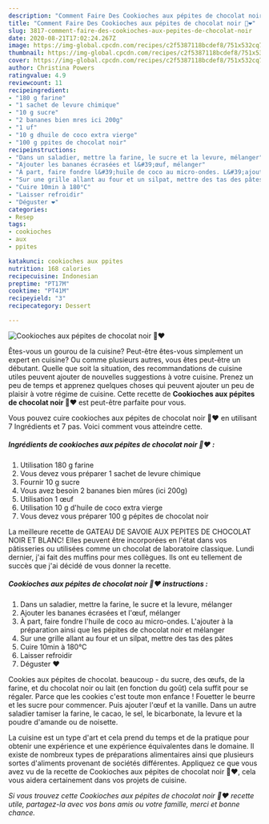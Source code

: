 ```yaml
---
description: "Comment Faire Des Cookioches aux pépites de chocolat noir 🍫❤️"
title: "Comment Faire Des Cookioches aux pépites de chocolat noir 🍫❤️"
slug: 3817-comment-faire-des-cookioches-aux-pepites-de-chocolat-noir
date: 2020-08-21T17:02:24.267Z
image: https://img-global.cpcdn.com/recipes/c2f5387118bcdef8/751x532cq70/cookioches-aux-pepites-de-chocolat-noir-🍫❤️-photo-principale-de-la-recette.jpg
thumbnail: https://img-global.cpcdn.com/recipes/c2f5387118bcdef8/751x532cq70/cookioches-aux-pepites-de-chocolat-noir-🍫❤️-photo-principale-de-la-recette.jpg
cover: https://img-global.cpcdn.com/recipes/c2f5387118bcdef8/751x532cq70/cookioches-aux-pepites-de-chocolat-noir-🍫❤️-photo-principale-de-la-recette.jpg
author: Christina Powers
ratingvalue: 4.9
reviewcount: 11
recipeingredient:
- "180 g farine"
- "1 sachet de levure chimique"
- "10 g sucre"
- "2 bananes bien mres ici 200g"
- "1 uf"
- "10 g dhuile de coco extra vierge"
- "100 g ppites de chocolat noir"
recipeinstructions:
- "Dans un saladier, mettre la farine, le sucre et la levure, mélanger"
- "Ajouter les bananes écrasées et l&#39;œuf, mélanger"
- "À part, faire fondre l&#39;huile de coco au micro-ondes. L&#39;ajouter à la préparation ainsi que les pépites de chocolat noir et mélanger"
- "Sur une grille allant au four et un silpat, mettre des tas des pâtes"
- "Cuire 10min à 180°C"
- "Laisser refroidir"
- "Déguster ❤️"
categories:
- Resep
tags:
- cookioches
- aux
- ppites

katakunci: cookioches aux ppites 
nutrition: 168 calories
recipecuisine: Indonesian
preptime: "PT17M"
cooktime: "PT41M"
recipeyield: "3"
recipecategory: Dessert

---
```



![Cookioches aux pépites de chocolat noir 🍫❤️](https://img-global.cpcdn.com/recipes/c2f5387118bcdef8/751x532cq70/cookioches-aux-pepites-de-chocolat-noir-🍫❤️-photo-principale-de-la-recette.jpg)

Êtes-vous un gourou de la cuisine? Peut-être êtes-vous simplement un expert en cuisine? Ou comme plusieurs autres, vous êtes peut-être un débutant. Quelle que soit la situation, des recommandations de cuisine utiles peuvent ajouter de nouvelles suggestions à votre cuisine. Prenez un peu de temps et apprenez quelques choses qui peuvent ajouter un peu de plaisir à votre régime de cuisine. Cette recette de <strong> Cookioches aux pépites de chocolat noir 🍫❤️ </strong> est peut-être parfaite pour vous.

<!--inarticleads1-->

Vous pouvez cuire cookioches aux pépites de chocolat noir 🍫❤️ en utilisant 7 Ingrédients et 7 pas. Voici comment vous atteindre cette.

##### Ingrédients de cookioches aux pépites de chocolat noir 🍫❤️ :

1. Utilisation 180 g farine
1. Vous devez vous préparer 1 sachet de levure chimique
1. Fournir 10 g sucre
1. Vous avez besoin 2 bananes bien mûres (ici 200g)
1. Utilisation 1 œuf
1. Utilisation 10 g d&#39;huile de coco extra vierge
1. Vous devez vous préparer 100 g pépites de chocolat noir


La meilleure recette de GATEAU DE SAVOIE AUX PEPITES DE CHOCOLAT NOIR ET BLANC! Elles peuvent être incorporées en l&#39;état dans vos pâtisseries ou utilisées comme un chocolat de laboratoire classique. Lundi dernier, j&#39;ai fait des muffins pour mes collègues. Ils ont eu tellement de succès que j&#39;ai décidé de vous donner la recette. 

<!--inarticleads2-->

##### Cookioches aux pépites de chocolat noir 🍫❤️ instructions :

1. Dans un saladier, mettre la farine, le sucre et la levure, mélanger
1. Ajouter les bananes écrasées et l&#39;œuf, mélanger
1. À part, faire fondre l&#39;huile de coco au micro-ondes. L&#39;ajouter à la préparation ainsi que les pépites de chocolat noir et mélanger
1. Sur une grille allant au four et un silpat, mettre des tas des pâtes
1. Cuire 10min à 180°C
1. Laisser refroidir
1. Déguster ❤️


Cookies aux pépites de chocolat. beaucoup - du sucre, des œufs, de la farine, et du chocolat noir ou lait (en fonction du goût) cela suffit pour se régaler. Parce que les cookies c&#39;est toute mon enfance ! Fouetter le beurre et les sucre pour commencer. Puis ajouter l&#39;œuf et la vanille. Dans un autre saladier tamiser la farine, le cacao, le sel, le bicarbonate, la levure et la poudre d&#39;amande ou de noisette. 

<!--inarticleads1-->

<p>
La cuisine est un type d'art et cela prend du temps et de la pratique pour obtenir une expérience et une expérience équivalentes dans le domaine. Il existe de nombreux types de préparations alimentaires ainsi que plusieurs sortes d'aliments provenant de sociétés différentes. Appliquez ce que vous avez vu de la recette de Cookioches aux pépites de chocolat noir 🍫❤️, cela vous aidera certainement dans vos projets de cuisine.
</p>

<p>
<i>Si vous trouvez cette Cookioches aux pépites de chocolat noir 🍫❤️ recette utile, partagez-la avec vos bons amis ou votre famille, merci et bonne chance.</i>
</p>
